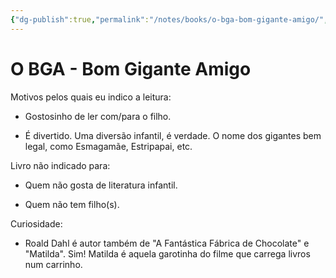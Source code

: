 ```yaml
---
{"dg-publish":true,"permalink":"/notes/books/o-bga-bom-gigante-amigo/","dgHomeLink":true,"dgPassFrontmatter":false,"dgShowBacklinks":true,"dgShowLocalGraph":true}
---
```



# O BGA - Bom Gigante Amigo

Motivos pelos quais eu indico a leitura:

- Gostosinho de ler com/para o filho.

- É divertido. Uma diversão infantil, é verdade. O nome dos gigantes bem legal, como Esmagamãe, Estripapai, etc.


Livro não indicado para:

- Quem não gosta de literatura infantil.

- Quem não tem filho(s).


Curiosidade:

-  Roald Dahl é autor também de "A Fantástica Fábrica de Chocolate" e "Matilda". Sim! Matilda é aquela garotinha do filme que carrega livros num carrinho.
